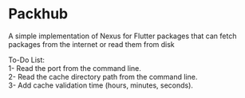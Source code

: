 # Packhub
A simple implementation of Nexus for Flutter packages that can fetch packages from the internet or read them from disk

To-Do List:<br />
1- Read the port from the command line.<br />
2- Read the cache directory path from the command line.<br />
3- Add cache validation time (hours, minutes, seconds).<br />

